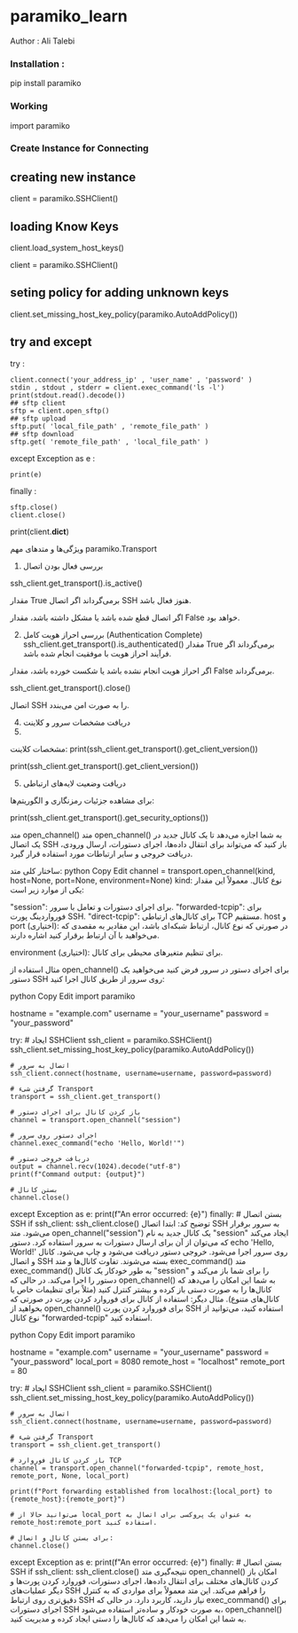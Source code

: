 # paramiko_learn
Author : Ali Talebi 

<h3>Installation : </h3>

pip install paramiko

<h3> Working </h3>

import paramiko 

<h3> Create Instance for Connecting </h3>

## creating new instance 

client = paramiko.SSHClient()

## loading Know Keys 

client.load_system_host_keys()


client = paramiko.SSHClient()

## seting policy for adding unknown keys 

client.set_missing_host_key_policy(paramiko.AutoAddPolicy())

## try and except 

try : 

    client.connect('your_address_ip' , 'user_name' , 'password' ) 
    stdin , stdout , stderr = client.exec_command('ls -l')
    print(stdout.read().decode())
    ## sftp client 
    sftp = client.open_sftp()
    ## sftp upload
    sftp.put( 'local_file_path' , 'remote_file_path' )
    ## sftp download 
    sftp.get( 'remote_file_path' , 'local_file_path' )

except Exception as e : 

    print(e)


finally : 

    sftp.close()
    client.close()

print(client.__dict__)


ویژگی‌ها و متدهای مهم paramiko.Transport

1. بررسی فعال بودن اتصال


ssh_client.get_transport().is_active()

مقدار True برمی‌گرداند اگر اتصال SSH هنوز فعال باشد.

اگر اتصال قطع شده باشد یا مشکل داشته باشد، مقدار False خواهد بود.

2. بررسی احراز هویت کامل (Authentication Complete)
ssh_client.get_transport().is_authenticated()
مقدار True برمی‌گرداند اگر فرآیند احراز هویت با موفقیت انجام شده باشد.

اگر احراز هویت انجام نشده باشد یا شکست خورده باشد، مقدار False برمی‌گرداند.

ssh_client.get_transport().close()

اتصال SSH را به صورت امن می‌بندد.

4. دریافت مشخصات سرور و کلاینت
5. 
مشخصات کلاینت:
print(ssh_client.get_transport().get_client_version())

print(ssh_client.get_transport().get_client_version())

5. دریافت وضعیت لایه‌های ارتباطی

برای مشاهده جزئیات رمزنگاری و الگوریتم‌ها:

print(ssh_client.get_transport().get_security_options())




متد open_channel()
متد open_channel() به شما اجازه می‌دهد تا یک کانال جدید در یک اتصال SSH باز کنید که می‌تواند برای انتقال داده‌ها، اجرای دستورات، ارسال ورودی، دریافت خروجی و سایر ارتباطات مورد استفاده قرار گیرد.

ساختار کلی متد:
python
Copy
Edit
channel = transport.open_channel(kind, host=None, port=None, environment=None)
kind: نوع کانال. معمولاً این مقدار یکی از موارد زیر است:

"session": برای اجرای دستورات و تعامل با سرور.
"forwarded-tcpip": برای فورواردینگ پورت SSH.
"direct-tcpip": برای کانال‌های ارتباطی TCP مستقیم.
host و port (اختیاری): در صورتی که نوع کانال، ارتباط شبکه‌ای باشد، این مقادیر به مقصدی که می‌خواهید با آن ارتباط برقرار کنید اشاره دارند.

environment (اختیاری): برای تنظیم متغیرهای محیطی برای کانال.

مثال استفاده از open_channel() برای اجرای دستور در سرور
فرض کنید می‌خواهید یک دستور SSH روی سرور از طریق کانال اجرا کنید:

python
Copy
Edit
import paramiko

hostname = "example.com"
username = "your_username"
password = "your_password"

try:
    # ایجاد SSHClient
    ssh_client = paramiko.SSHClient()
    ssh_client.set_missing_host_key_policy(paramiko.AutoAddPolicy())
    
    # اتصال به سرور
    ssh_client.connect(hostname, username=username, password=password)
    
    # گرفتن شیء Transport
    transport = ssh_client.get_transport()

    # باز کردن کانال برای اجرای دستور
    channel = transport.open_channel("session")
    
    # اجرای دستور روی سرور
    channel.exec_command("echo 'Hello, World!'")
    
    # دریافت خروجی دستور
    output = channel.recv(1024).decode("utf-8")
    print(f"Command output: {output}")
    
    # بستن کانال
    channel.close()

except Exception as e:
    print(f"An error occurred: {e}")
finally:
    # بستن اتصال SSH
    if ssh_client:
        ssh_client.close()
توضیح کد:
ابتدا اتصال SSH به سرور برقرار می‌شود.
متد open_channel("session") یک کانال جدید به نام "session" ایجاد می‌کند که می‌توان از آن برای ارسال دستورات به سرور استفاده کرد.
دستور echo 'Hello, World!' روی سرور اجرا می‌شود.
خروجی دستور دریافت می‌شود و چاپ می‌شود.
کانال و اتصال SSH بسته می‌شوند.
تفاوت کانال‌ها و متد exec_command()
متد exec_command() به طور خودکار یک کانال "session" را برای شما باز می‌کند و دستور را اجرا می‌کند.
در حالی که open_channel() به شما این امکان را می‌دهد که کانال‌ها را به صورت دستی باز کرده و بیشتر کنترل کنید (مثلاً برای تنظیمات خاص یا کانال‌های متنوع).
مثال دیگر: استفاده از کانال برای فوروارد کردن پورت
در صورتی که بخواهید از open_channel() برای فوروارد کردن پورت SSH استفاده کنید، می‌توانید از نوع کانال "forwarded-tcpip" استفاده کنید.

python
Copy
Edit
import paramiko

hostname = "example.com"
username = "your_username"
password = "your_password"
local_port = 8080
remote_host = "localhost"
remote_port = 80

try:
    # ایجاد SSHClient
    ssh_client = paramiko.SSHClient()
    ssh_client.set_missing_host_key_policy(paramiko.AutoAddPolicy())
    
    # اتصال به سرور
    ssh_client.connect(hostname, username=username, password=password)
    
    # گرفتن شیء Transport
    transport = ssh_client.get_transport()

    # باز کردن کانال فوروارد TCP
    channel = transport.open_channel("forwarded-tcpip", remote_host, remote_port, None, local_port)
    
    print(f"Port forwarding established from localhost:{local_port} to {remote_host}:{remote_port}")
    
    # می‌توانید حالا از local_port به عنوان یک پروکسی برای اتصال به remote_host:remote_port استفاده کنید.
    
    # برای بستن کانال و اتصال:
    channel.close()

except Exception as e:
    print(f"An error occurred: {e}")
finally:
    # بستن اتصال SSH
    if ssh_client:
        ssh_client.close()
نتیجه‌گیری
متد open_channel() امکان باز کردن کانال‌های مختلف برای انتقال داده‌ها، اجرای دستورات، فوروارد کردن پورت‌ها و دیگر عملیات‌های SSH را فراهم می‌کند.
این متد معمولاً برای مواردی که به کنترل دقیق‌تری روی ارتباط SSH نیاز دارید، کاربرد دارد.
در حالی که exec_command() برای اجرای دستورات SSH به صورت خودکار و ساده‌تر استفاده می‌شود، open_channel() به شما این امکان را می‌دهد که کانال‌ها را دستی ایجاد کرده و مدیریت کنید.






